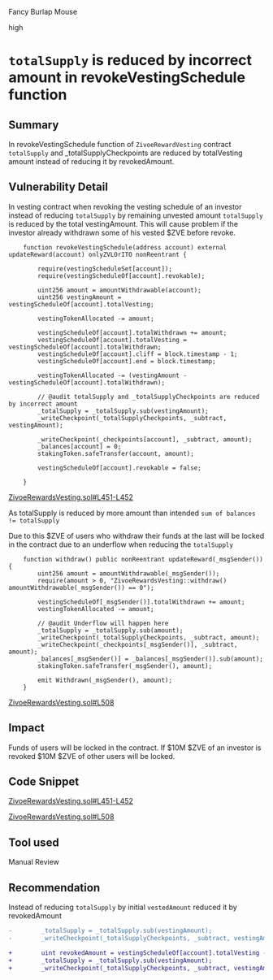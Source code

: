 Fancy Burlap Mouse

high

# `totalSupply` is reduced by incorrect amount in revokeVestingSchedule function

## Summary

In revokeVestingSchedule function of `ZivoeRewardVesting` contract `totalSupply` and _totalSupplyCheckpoints are reduced by totalVesting amount instead of reducing it by revokedAmount.

## Vulnerability Detail

In vesting contract when revoking the vesting schedule of an investor instead of reducing `totalSupply` by remaining unvested amount  `totalSupply` is reduced by the total vestingAmount. This will cause problem if the investor already withdrawn some of his vested $ZVE before revoke.

```solidity
    function revokeVestingSchedule(address account) external updateReward(account) onlyZVLOrITO nonReentrant {

        require(vestingScheduleSet[account]);
        require(vestingScheduleOf[account].revokable);
        
        uint256 amount = amountWithdrawable(account);
        uint256 vestingAmount = vestingScheduleOf[account].totalVesting;

        vestingTokenAllocated -= amount;

        vestingScheduleOf[account].totalWithdrawn += amount;
        vestingScheduleOf[account].totalVesting = vestingScheduleOf[account].totalWithdrawn;
        vestingScheduleOf[account].cliff = block.timestamp - 1;
        vestingScheduleOf[account].end = block.timestamp;

        vestingTokenAllocated -= (vestingAmount - vestingScheduleOf[account].totalWithdrawn);

        // @audit totalSupply and _totalSupplyCheckpoints are reduced by incorrect amount
        _totalSupply = _totalSupply.sub(vestingAmount); 
        _writeCheckpoint(_totalSupplyCheckpoints, _subtract, vestingAmount);
        
        _writeCheckpoint(_checkpoints[account], _subtract, amount);
        _balances[account] = 0;
        stakingToken.safeTransfer(account, amount);

        vestingScheduleOf[account].revokable = false;

    }
```
[ZivoeRewardsVesting.sol#L451-L452](https://github.com/sherlock-audit/2024-03-zivoe/blob/main/zivoe-core-foundry/src/ZivoeRewardsVesting.sol#L451-L452)


As totalSupply is reduced by more amount than intended  `sum of balances != totalSupply `

Due to this $ZVE of users who withdraw their funds at the last will be locked in the contract due to an underflow when reducing the `totalSupply`

```solidity
    function withdraw() public nonReentrant updateReward(_msgSender()) {
        uint256 amount = amountWithdrawable(_msgSender());
        require(amount > 0, "ZivoeRewardsVesting::withdraw() amountWithdrawable(_msgSender()) == 0");
        
        vestingScheduleOf[_msgSender()].totalWithdrawn += amount;
        vestingTokenAllocated -= amount;

        // @audit Underflow will happen here
        _totalSupply = _totalSupply.sub(amount);
        _writeCheckpoint(_totalSupplyCheckpoints, _subtract, amount);
        _writeCheckpoint(_checkpoints[_msgSender()], _subtract, amount);
        _balances[_msgSender()] = _balances[_msgSender()].sub(amount);
        stakingToken.safeTransfer(_msgSender(), amount);

        emit Withdrawn(_msgSender(), amount);
    }
 ```
 
 [ZivoeRewardsVesting.sol#L508](https://github.com/sherlock-audit/2024-03-zivoe/blob/main/zivoe-core-foundry/src/ZivoeRewardsVesting.sol#L508)

## Impact
Funds of users will be locked in the contract.
If $10M $ZVE of an investor is revoked $10M $ZVE of other users will be locked.

## Code Snippet
[ZivoeRewardsVesting.sol#L451-L452](https://github.com/sherlock-audit/2024-03-zivoe/blob/main/zivoe-core-foundry/src/ZivoeRewardsVesting.sol#L451-L452)

 [ZivoeRewardsVesting.sol#L508](https://github.com/sherlock-audit/2024-03-zivoe/blob/main/zivoe-core-foundry/src/ZivoeRewardsVesting.sol#L508)

## Tool used

Manual Review

## Recommendation

Instead of reducing `totalSupply`  by initial `vestedAmount` reduced it by revokedAmount
```diff
-        _totalSupply = _totalSupply.sub(vestingAmount); 
-        _writeCheckpoint(_totalSupplyCheckpoints, _subtract, vestingAmount);

+        uint revokedAmount = vestingScheduleOf[account].totalVesting - vestingScheduleOf[account].totalWithdrawn;
+        _totalSupply = _totalSupply.sub(vestingAmount); 
+        _writeCheckpoint(_totalSupplyCheckpoints, _subtract, vestingAmount);
```
